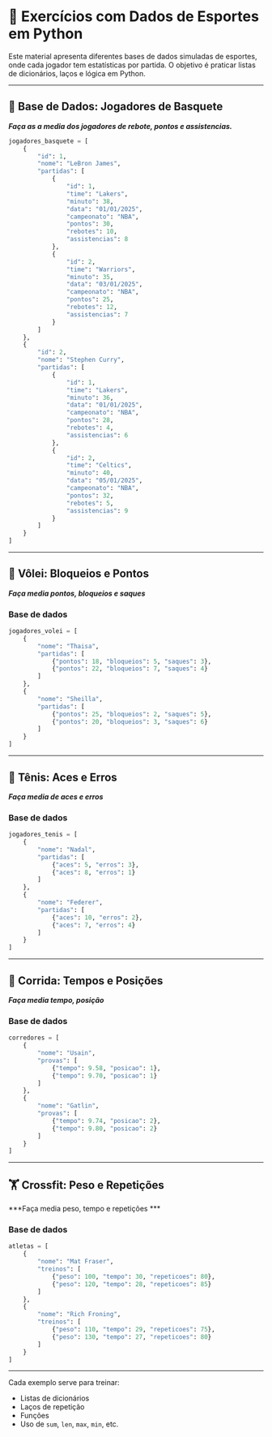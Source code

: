 
# 🏅 Exercícios com Dados de Esportes em Python

Este material apresenta diferentes bases de dados simuladas de esportes,
onde cada jogador tem estatísticas por partida. O objetivo é praticar
listas de dicionários, laços e lógica em Python.

---

## 🏀 Base de Dados: Jogadores de Basquete
***Faça as a media dos jogadores de rebote, pontos e assistencias.***

```python
jogadores_basquete = [
    {
        "id": 1,
        "nome": "LeBron James",
        "partidas": [
            {
                "id": 1,
                "time": "Lakers",
                "minuto": 38,
                "data": "01/01/2025",
                "campeonato": "NBA",
                "pontos": 30,
                "rebotes": 10,
                "assistencias": 8
            },
            {
                "id": 2,
                "time": "Warriors",
                "minuto": 35,
                "data": "03/01/2025",
                "campeonato": "NBA",
                "pontos": 25,
                "rebotes": 12,
                "assistencias": 7
            }
        ]
    },
    {
        "id": 2,
        "nome": "Stephen Curry",
        "partidas": [
            {
                "id": 1,
                "time": "Lakers",
                "minuto": 36,
                "data": "01/01/2025",
                "campeonato": "NBA",
                "pontos": 28,
                "rebotes": 4,
                "assistencias": 6
            },
            {
                "id": 2,
                "time": "Celtics",
                "minuto": 40,
                "data": "05/01/2025",
                "campeonato": "NBA",
                "pontos": 32,
                "rebotes": 5,
                "assistencias": 9
            }
        ]
    }
]


```




---

## 🏐 Vôlei: Bloqueios e Pontos

***Faça media pontos, bloqueios e saques***

### Base de dados

```python
jogadores_volei = [
    {
        "nome": "Thaisa",
        "partidas": [
            {"pontos": 18, "bloqueios": 5, "saques": 3},
            {"pontos": 22, "bloqueios": 7, "saques": 4}
        ]
    },
    {
        "nome": "Sheilla",
        "partidas": [
            {"pontos": 25, "bloqueios": 2, "saques": 5},
            {"pontos": 20, "bloqueios": 3, "saques": 6}
        ]
    }
]
```

---

## 🎾 Tênis: Aces e Erros

***Faça media de aces e erros***

### Base de dados

```python
jogadores_tenis = [
    {
        "nome": "Nadal",
        "partidas": [
            {"aces": 5, "erros": 3},
            {"aces": 8, "erros": 1}
        ]
    },
    {
        "nome": "Federer",
        "partidas": [
            {"aces": 10, "erros": 2},
            {"aces": 7, "erros": 4}
        ]
    }
]
```

---

## 🏁 Corrida: Tempos e Posições

***Faça media tempo, posição***

### Base de dados

```python
corredores = [
    {
        "nome": "Usain",
        "provas": [
            {"tempo": 9.58, "posicao": 1},
            {"tempo": 9.70, "posicao": 1}
        ]
    },
    {
        "nome": "Gatlin",
        "provas": [
            {"tempo": 9.74, "posicao": 2},
            {"tempo": 9.80, "posicao": 2}
        ]
    }
]
```

---

## 🏋️ Crossfit: Peso e Repetições

***Faça media peso, tempo e repetições ***

### Base de dados

```python
atletas = [
    {
        "nome": "Mat Fraser",
        "treinos": [
            {"peso": 100, "tempo": 30, "repeticoes": 80},
            {"peso": 120, "tempo": 28, "repeticoes": 85}
        ]
    },
    {
        "nome": "Rich Froning",
        "treinos": [
            {"peso": 110, "tempo": 29, "repeticoes": 75},
            {"peso": 130, "tempo": 27, "repeticoes": 80}
        ]
    }
]
```

---

Cada exemplo serve para treinar:

- Listas de dicionários
- Laços de repetição
- Funções
- Uso de `sum`, `len`, `max`, `min`, etc.

